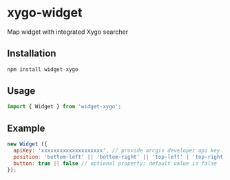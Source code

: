 # xygo-widget

Map widget with integrated Xygo searcher

## Installation

```js
npm install widget-xygo
```

## Usage

```js
import { Widget } from 'widget-xygo';
```

## Example

```js
new Widget ({
  apiKey: 'xxxxxxxxxxxxxxxxxxxx', // provide arcgis developer api key. Required
  position: 'bottom-left' || 'bottom-right' || 'top-left' | 'top-right' , // optional property: default value is 'bottom-right'
  button: true || false // optional property: default value is false
});
```